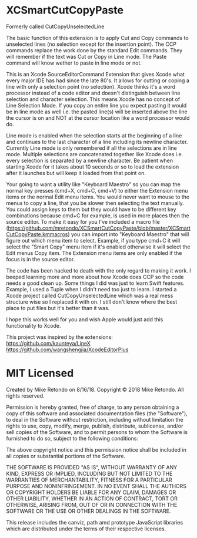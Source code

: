 # XCSmartCutCopyPaste

Formerly called CutCopyUnselectedLine

The basic function of this extension is to apply Cut and Copy commands to unselected lines (no selection except for the insertion point). The CCP commands replace the work done by the standard Edit commands. They will remember if the text was Cut or Copy in Line mode. The Paste command will know wether to paste in line mode or not.

This is an Xcode SourceEditorCommand Extension that gives Xcode what every major IDE has had since the late 80's. It allows for cutting or coping a line with only a selection point (no selection). Xcode thinks it's a word processor instead of a code editor and doesn't distinguish between line selection and character selection. This means Xcode has no concept of Line Selection Mode. If you copy an entire line you expect pasting it would be in line mode as well i.e. the pasted line(s) will be inserted above the line the cursor is on and NOT at the cursor location like a word processor would do.

Line mode is enabled when the selection starts at the beginning of a line and continues to the last character of a line including its newline character. Currently Line mode is only remembered if all the selections are in line mode. Multiple selections are concatenated together like Xcode does i.e. every selection is separated by a newline character. Be patient when starting Xcode for it takes about 10 seconds or so to load the extension after it launches but will keep it loaded from that point on.

Your going to want a utility like "Keyboard Maestro" so you can map the normal key presses (cmd+X, cmd+C, cmd+V) to either the Extension menu items or the normal Edit menu items. You would never want to mouse to the menus to copy a line, that you be slower then selecting the text manually. You could assign keys to them but they would have to be different key combinations because cmd+C for example, is used in more places then the source editor. To make it easy for you I've included a macro file (https://github.com/mretondo/XCSmartCutCopyPaste/blob/master/XCSmartCutCopyPaste.kmmacros) you can import into "Keyboard Maestro" that will figure out which menu item to select. Example, if you type cmd+C it will select the "Smart Copy" menu item if it's enabled otherwise it will select the Edit menus Copy item. The Extension menu items are only enabled if the focus is in the source editor.

The code has been hacked to death with the only regard to making it work. I beeped learning more and more about how Xcode does CCP so the code needs a good clean up. Some things I did was just to learn Swift features. Example, I used a Tuple when I didn't need too just to learn. I started a Xcode project called CutCopyUnselectedLine which was a real mess structure wise so I replaced it with on. I still don't know where the best place to put files but it's better than it was.

I hope this works well for you and wish Apple would just add this functionality to Xcode.


This project was inspired by the extensions:
https://github.com/kaunteya/LineX
https://github.com/wangshengjia/XcodeEditorPlus


# MIT Licensed

Created by Mike Retondo on 8/16/18.
Copyright © 2018 Mike Retondo. All rights reserved.

Permission is hereby granted, free of charge, to any person obtaining a copy of this software and associated documentation files (the "Software"), to deal in the Software without restriction, including without limitation the rights to use, copy, modify, merge, publish, distribute, sublicense, and/or sell copies of the Software, and to permit persons to whom the Software is furnished to do so, subject to the following conditions:

The above copyright notice and this permission notice shall be included in all copies or substantial portions of the Software.

THE SOFTWARE IS PROVIDED "AS IS", WITHOUT WARRANTY OF ANY KIND, EXPRESS OR IMPLIED, INCLUDING BUT NOT LIMITED TO THE WARRANTIES OF MERCHANTABILITY, FITNESS FOR A PARTICULAR PURPOSE AND NONINFRINGEMENT. IN NO EVENT SHALL THE AUTHORS OR COPYRIGHT HOLDERS BE LIABLE FOR ANY CLAIM, DAMAGES OR OTHER LIABILITY, WHETHER IN AN ACTION OF CONTRACT, TORT OR OTHERWISE, ARISING FROM, OUT OF OR IN CONNECTION WITH THE SOFTWARE OR THE USE OR OTHER DEALINGS IN THE SOFTWARE.

This release includes the canviz, path amd prototype JavaScript libraries which are distributed under the terms of their respective licenses.
